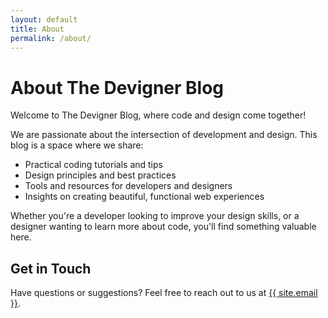 ```yaml
---
layout: default
title: About
permalink: /about/
---
```


<div class="about">
  <h1>About The Devigner Blog</h1>
  
  <p>Welcome to The Devigner Blog, where code and design come together!</p>
  
  <p>We are passionate about the intersection of development and design. This blog is a space where we share:</p>
  
  <ul>
    <li>Practical coding tutorials and tips</li>
    <li>Design principles and best practices</li>
    <li>Tools and resources for developers and designers</li>
    <li>Insights on creating beautiful, functional web experiences</li>
  </ul>
  
  <p>Whether you're a developer looking to improve your design skills, or a designer wanting to learn more about code, you'll find something valuable here.</p>
  
  <h2>Get in Touch</h2>
  <p>Have questions or suggestions? Feel free to reach out to us at <a href="mailto:{{ site.email }}">{{ site.email }}</a>.</p>
</div>
